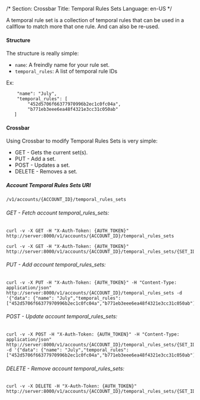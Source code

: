/*
Section: Crossbar
Title: Temporal Rules Sets
Language: en-US
*/

A temporal rule set is a collection of temporal rules that can be used in a callflow to match more that one rule. And can also be re-used.

#### Structure

The structure is really simple:

* `name`: A freindly name for your rule set.
* `temporal_rules`: A list of temporal rule IDs

Ex:
```
    "name": "July",
    "temporal_rules": [
        "452d5706f66377970996b2ec1c0fc04a",
        "b771eb3eee6ea48f4321e3cc31c050ab"
   ]
```

#### Crossbar

Using Crossbar to modify Temporal Rules Sets is very simple:

* GET - Gets the current set(s).
* PUT - Add a set.
* POST - Updates a set.
* DELETE - Removes a set.

##### Account Temporal Rules Sets URI

`/v1/accounts/{ACCOUNT_ID}/temporal_rules_sets`

###### GET - Fetch account temporal_rules_sets:

    curl -v -X GET -H "X-Auth-Token: {AUTH_TOKEN}" http://server:8000/v1/accounts/{ACCOUNT_ID}/temporal_rules_sets

    curl -v -X GET -H "X-Auth-Token: {AUTH_TOKEN}" http://server:8000/v1/accounts/{ACCOUNT_ID}/temporal_rules_sets/{SET_ID

###### PUT - Add account temporal_rules_sets:

    curl -v -X PUT -H "X-Auth-Token: {AUTH_TOKEN}" -H "Content-Type: application/json" http://server:8000/v1/accounts/{ACCOUNT_ID}/temporal_rules_sets -d '{"data": {"name": "July","temporal_rules": ["452d5706f66377970996b2ec1c0fc04a","b771eb3eee6ea48f4321e3cc31c050ab"]}}'

###### POST - Update account temporal_rules_sets:

    curl -v -X POST -H "X-Auth-Token: {AUTH_TOKEN}" -H "Content-Type: application/json" http://server:8000/v1/accounts/{ACCOUNT_ID}/temporal_rules_sets/{SET_ID} -d '{"data": {"name": "July","temporal_rules": ["452d5706f66377970996b2ec1c0fc04a","b771eb3eee6ea48f4321e3cc31c050ab"]}}'

###### DELETE - Remove account temporal_rules_sets:

    curl -v -X DELETE -H "X-Auth-Token: {AUTH_TOKEN}" http://server:8000/v1/accounts/{ACCOUNT_ID}/temporal_rules_sets/{SET_ID}
